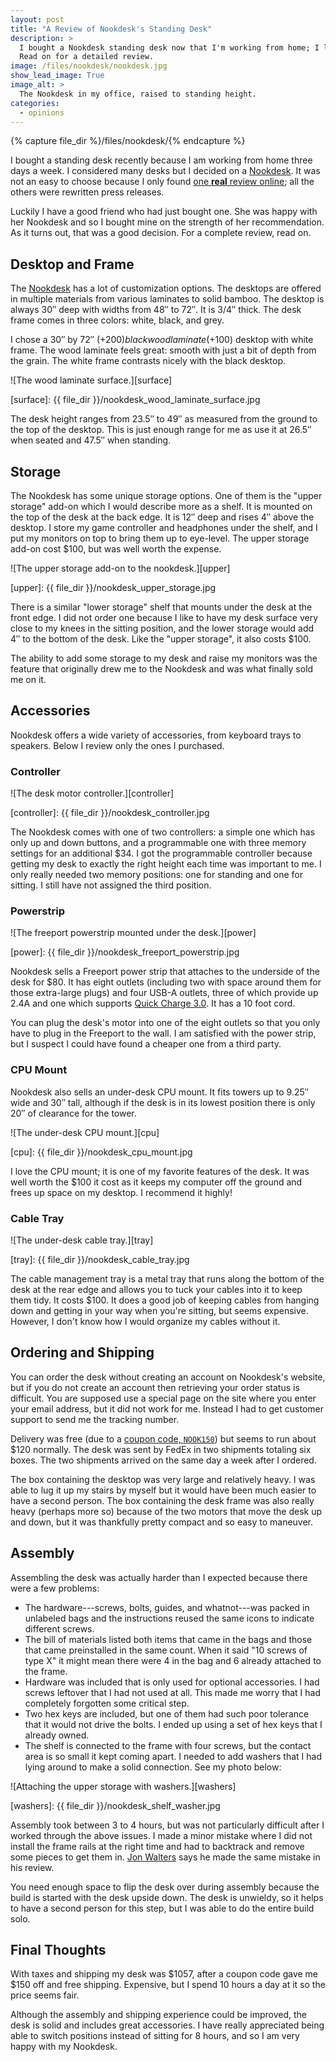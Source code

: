 ```yaml
---
layout: post
title: "A Review of Nookdesk's Standing Desk"
description: >
  I bought a Nookdesk standing desk now that I'm working from home; I like it!
  Read on for a detailed review.
image: /files/nookdesk/nookdesk.jpg
show_lead_image: True
image_alt: >
  The Nookdesk in my office, raised to standing height.
categories: 
  - opinions
---
```


{% capture file_dir %}/files/nookdesk/{% endcapture %}

I bought a standing desk recently because I am working from home three days a
week. I considered many desks but I decided on a [Nookdesk][nookdesk]. It was
not an easy to choose because I only found [one **real** review
online][review]; all the others were rewritten press releases.

Luckily I have a good friend who had just bought one. She was happy with her
Nookdesk and so I bought mine on the strength of her recommendation. As it turns
out, that was a good decision. For a complete review, read on.

[nookdesk]: https://www.nookdesk.com/
[review]: https://macsources.com/nookdesk-review-ordering-and-building-of-the-smart-desk-that-enhances-your-life/

## Desktop and Frame

The [Nookdesk][nookdesk] has a lot of customization options. The desktops are
offered in multiple materials from various laminates to solid bamboo. The
desktop is always 30″ deep with widths from 48″ to 72″. It is 3/4″ thick. The
desk frame comes in three colors: white, black, and grey.

I chose a 30″ by 72″ (+$200) blackwood laminate (+$100) desktop with white
frame.  The wood laminate feels great: smooth with just a bit of depth from
the grain. The white frame contrasts nicely with the black desktop.

![The wood laminate surface.][surface]

[surface]: {{ file_dir }}/nookdesk_wood_laminate_surface.jpg

The desk height ranges from 23.5″ to 49″ as measured from the ground to the
top of the desktop. This is just enough range for me as use it at 26.5″ when
seated and 47.5″ when standing.

## Storage

The Nookdesk has some unique storage options. One of them is the "upper
storage" add-on which I would describe more as a shelf. It is mounted on the
top of the desk at the back edge. It is 12″ deep and rises 4″ above the
desktop. I store my game controller and headphones under the shelf, and I put
my monitors on top to bring them up to eye-level. The upper storage add-on
cost $100, but was well worth the expense.

![The upper storage add-on to the nookdesk.][upper]

[upper]: {{ file_dir }}/nookdesk_upper_storage.jpg

There is a similar "lower storage" shelf that mounts under the desk at the
front edge. I did not order one because I like to have my desk surface very
close to my knees in the sitting position, and the lower storage would add 4″
to the bottom of the desk. Like the "upper storage", it also costs $100.

The ability to add some storage to my desk and raise my monitors was the
feature that originally drew me to the Nookdesk and was what finally sold me
on it.

## Accessories

Nookdesk offers a wide variety of accessories, from keyboard trays to
speakers. Below I review only the ones I purchased.

### Controller

![The desk motor controller.][controller]

[controller]: {{ file_dir }}/nookdesk_controller.jpg

The Nookdesk comes with one of two controllers: a simple one which has only up
and down buttons, and a programmable one with three memory settings for an
additional $34. I got the programmable controller because getting my desk to
exactly the right height each time was important to me. I only really needed
two memory positions: one for standing and one for sitting. I still have not
assigned the third position.

### Powerstrip

![The freeport powerstrip mounted under the desk.][power]

[power]: {{ file_dir }}/nookdesk_freeport_powerstrip.jpg

Nookdesk sells a Freeport power strip that attaches to the underside of the
desk for $80. It has eight outlets (including two with space around them for
those extra-large plugs) and four USB-A outlets, three of which provide up
2.4A and one which supports [Quick Charge 3.0][qc]. It has a 10 foot cord.

You can plug the desk's motor into one of the eight outlets so that you only
have to plug in the Freeport to the wall. I am satisfied with the power strip,
but I suspect I could have found a cheaper one from a third party.

[qc]: https://en.wikipedia.org/wiki/Quick_Charge

### CPU Mount

Nookdesk also sells an under-desk CPU mount. It fits towers up to 9.25″ wide
and 30″ tall, although if the desk is in its lowest position there is only 20″
of clearance for the tower.

![The under-desk CPU mount.][cpu]

[cpu]: {{ file_dir }}/nookdesk_cpu_mount.jpg

I love the CPU mount; it is one of my favorite features of the desk. It was
well worth the $100 it cost as it keeps my computer off the ground and frees
up space on my desktop. I recommend it highly!

### Cable Tray

![The under-desk cable tray.][tray]

[tray]: {{ file_dir }}/nookdesk_cable_tray.jpg

The cable management tray is a metal tray that runs along the bottom of the
desk at the rear edge and allows you to tuck your cables into it to keep them
tidy. It costs $100. It does a good job of keeping cables from hanging down
and getting in your way when you're sitting, but seems expensive. However, I
don't know how I would organize my cables without it.

## Ordering and Shipping

You can order the desk without creating an account on Nookdesk's website, but
if you do not create an account then retrieving your order status is
difficult. You are supposed use a special page on the site where you enter
your email address, but it did not work for me. Instead I had to get customer
support to send me the tracking number.

Delivery was free (due to a [coupon code, `NOOK150`][code]) but seems to run
about $120 normally. The desk was sent by FedEx in two shipments totaling six
boxes. The two shipments arrived on the same day a week after I ordered.

[code]: https://www.evodesk.com/deals

The box containing the desktop was very large and relatively heavy. I was able
to lug it up my stairs by myself but it would have been much easier to have a
second person. The box containing the desk frame was also really heavy
(perhaps more so) because of the two motors that move the desk up and down,
but it was thankfully pretty compact and so easy to maneuver.

## Assembly

Assembling the desk was actually harder than I expected because there were a
few problems:

- The hardware---screws, bolts, guides, and whatnot---was packed in unlabeled
bags and the instructions reused the same icons to indicate different screws.
- The bill of materials listed both items that came in the bags and those that
came preinstalled in the same count. When it said "10 screws of type X" it
might mean there were 4 in the bag and 6 already attached to the frame.
- Hardware was included that is only used for optional accessories. I had
screws leftover that I had not used at all. This made me worry that I had
completely forgotten some critical step.
- Two hex keys are included, but one of them had such poor tolerance that it
would not drive the bolts. I ended up using a set of hex keys that I already
owned.
- The shelf is connected to the frame with four screws, but the contact area
is so small it kept coming apart. I needed to add washers that I had lying
around to make a solid connection. See my photo below:

![Attaching the upper storage with washers.][washers]

[washers]: {{ file_dir }}/nookdesk_shelf_washer.jpg

Assembly took between 3 to 4 hours, but was not particularly difficult after I
worked through the above issues. I made a minor mistake where I did not
install the frame rails at the right time and had to backtrack and remove some
pieces to get them in. [Jon Walters][review] says he made the same mistake in
his review.

You need enough space to flip the desk over during assembly because the build
is started with the desk upside down. The desk is unwieldy, so it helps to
have a second person for this step, but I was able to do the entire build
solo.

## Final Thoughts

With taxes and shipping my desk was $1057, after a coupon code gave me $150
off and free shipping. Expensive, but I spend 10 hours a day at it so the
price seems fair.

Although the assembly and shipping experience could be improved, the desk is
solid and includes great accessories. I have really appreciated being able to
switch positions instead of sitting for 8 hours, and so I am very happy with
my Nookdesk.
